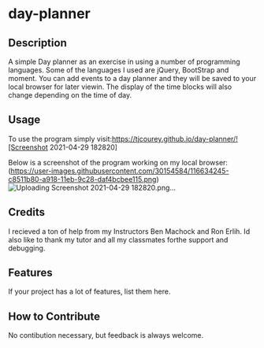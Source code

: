 # day-planner

## Description

A simple Day planner as an exercise in using a number of programming languages. Some of the languages I used are jQuery, BootStrap and moment. You can add events to a day planner and they will be saved to your local browser for later viewin. The display of the time blocks will also change depending on the time of day.

## Usage

To use the program simply visit:https://tjcourey.github.io/day-planner/![Screenshot 2021-04-29 182820]



Below is a screenshot of the program working on my local browser:(https://user-images.githubusercontent.com/30154584/116634245-c8511b80-a918-11eb-9c28-daf4bcbee115.png)
![Uploading Screenshot 2021-04-29 182820.png…]()




## Credits

I recieved a ton of help from my Instructors Ben Machock and Ron Erlih. Id also like to thank my tutor and all my classmates forthe support and debugging.

## Features

If your project has a lot of features, list them here.

## How to Contribute

No contibution necessary, but feedback is always welcome.
